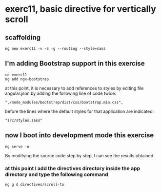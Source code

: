 # exerc11, basic directive for vertically scroll

## scaffolding

```shell
ng new exerc11 -v -S -g --routing --style=sass
```

## I'm adding Bootstrap support in this exercise

```shell
cd exerc11
ng add ngx-bootstrap
```

at this point, it is necessary to add references to styles by editing file angular.json by adding the following line of code twice:

```text
"./node_modules/bootstrap/dist/css/bootstrap.min.css",
```

before the lines where the default styles for that application are indicated:

```text
"src/styles.sass"
```

## now I boot into development mode this exercise

```shell
ng serve -o
```

By modifying the source code step by step, I can see the results obtained.

### at this point I add the directives directory inside the app directory and type the following command

```shell
ng g d directives/scroll-to
```
